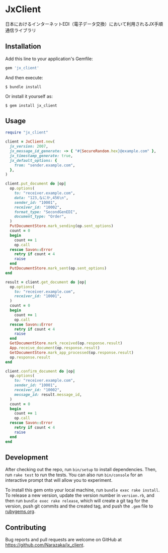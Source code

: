 # JxClient

日本におけるインターネットEDI（電子データ交換）において利用されるJX手順通信ライブラリ

## Installation

Add this line to your application's Gemfile:

```ruby
gem 'jx_client'
```

And then execute:

    $ bundle install

Or install it yourself as:

    $ gem install jx_client

## Usage

```ruby
require "jx_client"

client = JxClient.new(
  jx_version: 2007,
  jx_message_id_generate: -> { "#{SecureRandom.hex}@example.com" },
  jx_timestamp_generate: true,
  jx_default_options: {
    from: "sender.example.com",
  },
)

client.put_document do |op|
  op.options(
    to: "receiver.example.com",
    data: "123,なにか,456\n",
    sender_id: "10001",
    receiver_id: "10002",
    format_type: "SecondGenEDI",
    document_type: "Order",
  )
  PutDocumentStore.mark_sending(op.sent_options)
  count = 0
  begin
    count += 1
    op.call
  rescue Savon::Error
    retry if count < 4
    raise
  end
  PutDocumentStore.mark_sent(op.sent_options)
end

result = client.get_document do |op|
  op.options(
    to: "receiver.example.com",
    receiver_id: "10001",
  )
  count = 0
  begin
    count += 1
    op.call
  rescue Savon::Error
    retry if count < 4
    raise
  end
  GetDocumentStore.mark_received(op.response.result)
  App.receive_document(op.response.result)
  GetDocumentStore.mark_app_processed(op.response.result)
  op.response.result
end

client.confirm_document do |op|
  op.options(
    to: "receiver.example.com",
    sender_id: "10001",
    receiver_id: "10002",
    message_id: result.message_id,
  )
  count = 0
  begin
    count += 1
    op.call
  rescue Savon::Error
    retry if count < 4
    raise
  end
end
```

## Development

After checking out the repo, run `bin/setup` to install dependencies. Then, run `rake test` to run the tests. You can also run `bin/console` for an interactive prompt that will allow you to experiment.

To install this gem onto your local machine, run `bundle exec rake install`. To release a new version, update the version number in `version.rb`, and then run `bundle exec rake release`, which will create a git tag for the version, push git commits and the created tag, and push the `.gem` file to [rubygems.org](https://rubygems.org).

## Contributing

Bug reports and pull requests are welcome on GitHub at https://github.com/Narazaka/jx_client.
